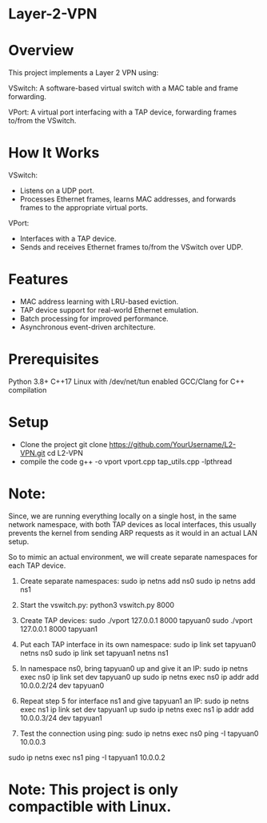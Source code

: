 # Layer-2-VPN

# Overview
This project implements a Layer 2 VPN using:

VSwitch: A software-based virtual switch with a MAC table and frame forwarding.

VPort: A virtual port interfacing with a TAP device, forwarding frames to/from the VSwitch.

# How It Works
VSwitch:
* Listens on a UDP port.
* Processes Ethernet frames, learns MAC addresses, and forwards frames to the appropriate virtual ports.

VPort:
* Interfaces with a TAP device.
* Sends and receives Ethernet frames to/from the VSwitch over UDP.

# Features
* MAC address learning with LRU-based eviction.
* TAP device support for real-world Ethernet emulation.
* Batch processing for improved performance.
* Asynchronous event-driven architecture.


# Prerequisites
Python 3.8+
C++17
Linux with /dev/net/tun enabled
GCC/Clang for C++ compilation

# Setup
- Clone the project
  git clone https://github.com/YourUsername/L2-VPN.git
  cd L2-VPN
- compile the code
  g++ -o vport vport.cpp tap_utils.cpp -lpthread


# Note:
Since, we are running everything locally on a single host, in the same network namespace, with both TAP devices as local interfaces, this usually prevents the kernel from sending ARP requests as it would in an actual LAN setup.

So to mimic an actual environment, we will create separate namespaces for each TAP device.


1) Create separate namespaces:
sudo ip netns add ns0
sudo ip netns add ns1

2) Start the vswitch.py:
python3 vswitch.py 8000

3) Create TAP devices:
sudo ./vport 127.0.0.1 8000 tapyuan0
sudo ./vport 127.0.0.1 8000 tapyuan1

4) Put each TAP interface in its own namespace:
sudo ip link set tapyuan0 netns ns0
sudo ip link set tapyuan1 netns ns1

5) In namespace ns0, bring tapyuan0 up and give it an IP:
sudo ip netns exec ns0 ip link set dev tapyuan0 up
sudo ip netns exec ns0 ip addr add 10.0.0.2/24 dev tapyuan0

6) Repeat step 5 for interface ns1 and give tapyuan1 an IP:
sudo ip netns exec ns1 ip link set dev tapyuan1 up
sudo ip netns exec ns1 ip addr add 10.0.0.3/24 dev tapyuan1

7) Test the connection using ping:
sudo ip netns exec ns0 ping -I tapyuan0 10.0.0.3

sudo ip netns exec ns1 ping -I tapyuan1 10.0.0.2




# Note: This project is only compactible with Linux.
